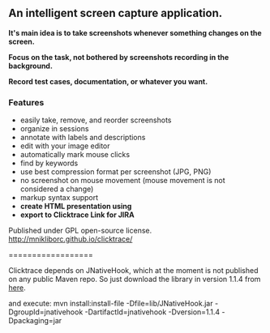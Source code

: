 ## An intelligent screen capture application.

**It's main idea is to take screenshots whenever something changes on the screen.**

**Focus on the task, not bothered by screenshots recording in the background.**

**Record test cases, documentation, or whatever you want.**

### Features

* easily take, remove, and reorder screenshots
* organize in sessions
* annotate with labels and descriptions
* edit with your image editor
* automatically mark mouse clicks
* find by keywords
* use best compression format per screenshot (JPG, PNG)
* no screenshot on mouse movement (mouse movement is not considered a change)
* markup syntax support
* **create HTML presentation using**
* **export to Clicktrace Link for JIRA**

Published under GPL open-source license. http://mnikliborc.github.io/clicktrace/

==================

Clicktrace depends on JNativeHook, which at the moment is not published on any public Maven repo. So just download the library in version
1.1.4 from [here](https://code.google.com/p/jnativehook/downloads/detail?name=JNativeHook-1.1.4.zip&can=1&q=).

and execute:
mvn install:install-file -Dfile=lib/JNativeHook.jar -DgroupId=jnativehook -DartifactId=jnativehook -Dversion=1.1.4 -Dpackaging=jar
